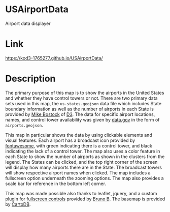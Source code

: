 # USAirportData
Airport data displayer

# Link
https://kod3-1765277.github.io/USAirportData/

# Description
The primary purpose of this map is to show the airports in the United States and
whether they have control towers or not. There are two primary data sets used
in this map, the `us-states.geojson` data file which includes State boundary
information as well as the number of airports in each State is provided by
[Mike Bostock](http://bost.ocks.org/mike) of [D3](http://d3js.org/). The data
for specific airport locations, names, and control tower availability was given
by [data.gov]( https://catalog.data.gov/dataset/usgs-small-scale-dataset-airports-of-the-united-states-201207-shapefile)
in the form of `airports.geojson`.

This map in particular shows the data by
using clickable elements and visual features. Each airport has a broadcast icon
provided by [fontawesome](https://fontawesome.com/), with green indicating
there is a control tower, and black indicating the lack of a control tower. The
map also uses a color feature in each State to show the number of airports as
shown in the clusters from the legend. The States can be clicked, and the top
right corner of the screen will display how many airports there are in the
State. The broadcast towers will show respective airport names when clicked. The map includes a fullscreen option underneath the zooming options. The map also provides a scale bar for reference in the bottom left corner.

This map was made possible also thanks to leaflet, jquery, and a custom plugin
for [fullscreen controls](https://brunob.github.io/leaflet.fullscreen/) provided by [Bruno B](https://github.com/brunob/). The basemap is provided by [CartoDB](https://carto.com/).
